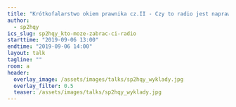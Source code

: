 ```yaml
---
title: "Krótkofalarstwo okiem prawnika cz.II - Czy to radio jest naprawdę Twoje?"
author: 
  - sp2hqy
ics_slug: sp2hqy_kto-moze-zabrac-ci-radio
starttime: "2019-09-06 13:00"
endtime: "2019-09-06 14:00"
layout: talk
tagline: ""
room: a
header:
  overlay_image: /assets/images/talks/sp2hqy_wyklady.jpg
  overlay_filter: 0.5
  teaser: /assets/images/talks/sp2hqy_wyklady.jpg
---
```

